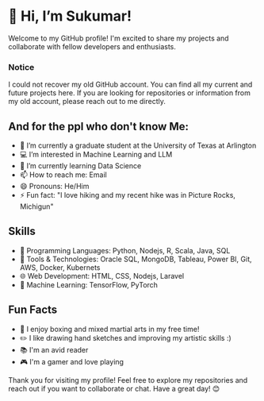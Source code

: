 # 👋 Hi, I’m Sukumar!

Welcome to my GitHub profile! I'm excited to share my projects and collaborate with fellow developers and enthusiasts.
### Notice
I could not recover my old GitHub account. You can find all my current and future projects here. If you are looking for repositories or information from my old account, please reach out to me directly.

## And for the ppl who don't know Me:
- 🏫 I’m currently a graduate student at the University of Texas at Arlington
- 💻 I’m interested in Machine Learning and LLM
- 🌱 I’m currently learning Data Science
- 📫 How to reach me: Email
- 😄 Pronouns: He/Him
- ⚡ Fun fact: "I love hiking and my recent hike was in Picture Rocks, Michigun"

## Skills
- 🚀 Programming Languages:  Python, Nodejs, R, Scala, Java, SQL
- 🔧 Tools & Technologies: Oracle SQL, MongoDB, Tableau, Power BI, Git, AWS, Docker, Kubernets
- 🌐 Web Development: HTML, CSS, Nodejs, Laravel
- 🧠 Machine Learning: TensorFlow, PyTorch

## Fun Facts
- 🥊 I enjoy boxing and mixed martial arts in my free time!
- ✏️ I like drawing hand sketches and improving my artistic skills :)
- 📚 I'm an avid reader
- 🎮 I'm a gamer and love playing


Thank you for visiting my profile! Feel free to explore my repositories and reach out if you want to collaborate or chat. Have a great day! 😊

